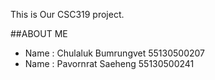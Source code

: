 This is Our CSC319 project.

##ABOUT ME

* Name : Chulaluk Bumrungvet 55130500207
* Name : Pavornrat Saeheng   55130500241

